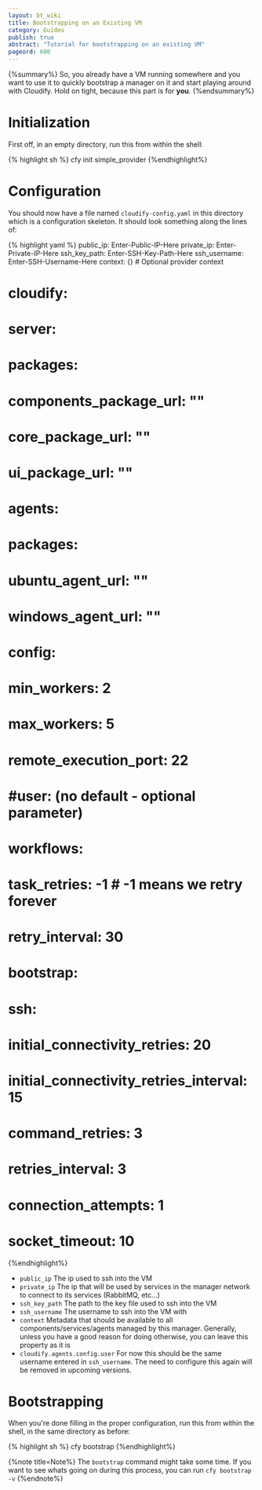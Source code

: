 ```yaml
---
layout: bt_wiki
title: Bootstrapping on an Existing VM
category: Guides
publish: true
abstract: "Tutorial for bootstrapping on an existing VM"
pageord: 600
---
```


{%summary%} So, you already have a VM running somewhere and you want to use it to quickly bootstrap a manager on it and start playing around with Cloudify. Hold on tight, because this part is for **you**. {%endsummary%}


# Initialization

First off, in an empty directory, run this from within the shell:

{% highlight sh %}
cfy init simple_provider
{%endhighlight%}

# Configuration

You should now have a file named `cloudify-config.yaml` in this directory which is a configuration skeleton. It should look something along the lines of:


{% highlight yaml %}
public_ip: Enter-Public-IP-Here
private_ip: Enter-Private-IP-Here
ssh_key_path: Enter-SSH-Key-Path-Here
ssh_username: Enter-SSH-Username-Here
context: {} # Optional provider context

# cloudify:
#     server:
#         packages:
#             components_package_url: ""
#             core_package_url: ""
#             ui_package_url: ""
#     agents:
#         packages:
#             ubuntu_agent_url: ""
#             windows_agent_url: ""
#         config:
#             min_workers: 2
#             max_workers: 5
#             remote_execution_port: 22
#             #user: (no default - optional parameter)
#     workflows:
#         task_retries: -1  # -1 means we retry forever
#         retry_interval: 30

#     bootstrap:
#         ssh:
#             initial_connectivity_retries: 20
#             initial_connectivity_retries_interval: 15
#             command_retries: 3
#             retries_interval: 3
#             connection_attempts: 1
#             socket_timeout: 10

{%endhighlight%}

* `public_ip` The ip used to ssh into the VM
* `private_ip` The ip that will be used by services in the manager network to connect to its services (RabbitMQ, etc...)
* `ssh_key_path` The path to the key file used to ssh into the VM
* `ssh_username` The username to ssh into the VM with
* `context` Metadata that should be available to all components/services/agents managed by this manager. Generally, unless you
  have a good reason for doing otherwise, you can leave this property as it is
* `cloudify.agents.config.user` For now this should be the same username entered in `ssh_username`. The need to configure this again
  will be removed in upcoming versions.


# Bootstrapping

When you're done filling in the proper configuration, run this from within the shell, in the same directory as before:


{% highlight sh %}
cfy bootstrap
{%endhighlight%}


{%note title=Note%}
The `bootstrap` command might take some time. If you want to see whats going on during this process, you can run
`cfy bootstrap -v`
{%endnote%}
